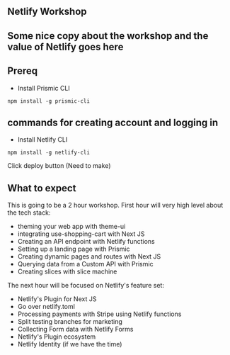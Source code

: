 ## Netlify Workshop

## Some nice copy about the workshop and the value of Netlify goes here

## Prereq

- Install Prismic CLI

`npm install -g prismic-cli`

## commands for creating account and logging in

- Install Netlify CLI

`npm install -g netlify-cli`

Click deploy button (Need to make)

## What to expect

This is going to be a 2 hour workshop. First hour will very high level about the tech stack:

- theming your web app with theme-ui
- integrating use-shopping-cart with Next JS
- Creating an API endpoint with Netlify functions
- Setting up a landing page with Prismic
- Creating dynamic pages and routes with Next JS
- Querying data from a Custom API with Prismic
- Creating slices with slice machine

The next hour will be focused on Netlify's feature set:

- Netlify's Plugin for Next JS
- Go over netlify.toml
- Processing payments with Stripe using Netlify functions
- Split testing branches for marketing
- Collecting Form data with Netlify Forms
- Netlify's Plugin ecosystem
- Netlify Identity (if we have the time)
